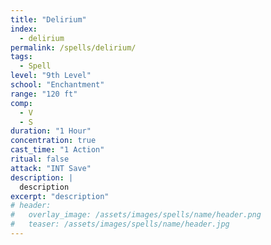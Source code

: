```yaml
---
title: "Delirium"
index:
  - delirium
permalink: /spells/delirium/
tags:
  - Spell
level: "9th Level"
school: "Enchantment"
range: "120 ft"
comp:
  - V
  - S
duration: "1 Hour"
concentration: true
cast_time: "1 Action"
ritual: false
attack: "INT Save"
description: |
  description
excerpt: "description"
# header:
#   overlay_image: /assets/images/spells/name/header.png
#   teaser: /assets/images/spells/name/header.jpg
---
```

